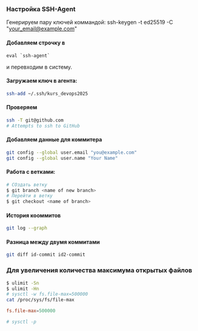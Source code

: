 ### Настройка SSH-Agent
Генерируем пару ключей коммандой:
ssh-keygen -t ed25519 -C "your_email@example.com"

#### Добавляем строчку в

```.bashrc 
eval `ssh-agent`
```
и перевходим в систему.

#### Загружаем ключ в агента:
```bash
ssh-add ~/.ssh/kurs_devops2025
```
#### Проверяем
```bash
ssh -T git@github.com
# Attempts to ssh to GitHub
```
#### Добавляем данные для коммитера
```bash
git config --global user.email "you@example.com"
git config --global user.name "Your Name"
```
#### Работа с ветками:
```bash
# СОздать ветку
$ git branch <name of new branch>
# Перейти в ветку
$ git checkout <name of branch>
```

#### История кооммитов
```bash
git log --graph
```

#### Разница между двумя коммитами
```bash
git diff id-commit id2-commit
```

### Для увеличения количества максимума открытых файлов

```bash
$ ulimit -Sn
$ ulimit -Hn
# sysctl -w fs.file-max=500000
cat /proc/sys/fs/file-max
```
```/etc/sysctl.conf
fs.file-max=500000
```
```bash
# sysctl -p
```



